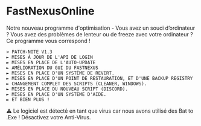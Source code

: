 # FastNexusOnline
Notre nouveau programme d'optimisation - Vous avez un souci d’ordinateur ? Vous avez des problèmes de lenteur ou de freeze avec votre ordinateur ? Ce programme vous correspond !


    > PATCH-NOTE V1.3
    ► MISES À JOUR DE L'API DE LOGIN
    ► MISES EN PLACE DE L'AUTO-UPDATE
    ► AMÉLIORATION DU GUI DU FASTNEXUS
    ► MISES EN PLACE D'UN SYSTÈME DE REVERT.
    ► MISES EN PLACE D'UN POINT DE RESTAURATION, ET D'UNE BACKUP REGISTRY
    ► CHANGEMENT COMPLET DES SCRIPTS (CLEANER, WINDOWS).
    ► MISES EN PLACE DU NOUVEAU SCRIPT (DISCORD).
    ► MISES EN PLACE D'UN SYSTÈME D'AIDE.
    ► ET BIEN PLUS !
⚠️ Le logiciel est détecté en tant que virus car nous avons utilisé des Bat to .Exe ! Désactivez votre Anti-Virus.
